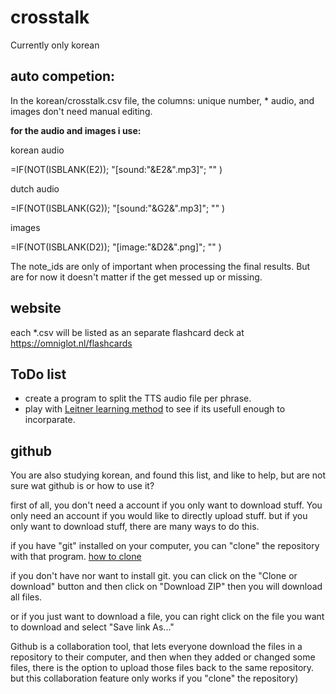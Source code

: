 # crosstalk
Currently only korean


## auto competion:
In the korean/crosstalk.csv file, the columns: unique number, * audio, and images don't need manual editing.

**for the audio and images i use:**

korean audio

=IF(NOT(ISBLANK(E2)); "[sound:"&E2&".mp3]"; "" )

dutch audio	

=IF(NOT(ISBLANK(G2)); "[sound:"&G2&".mp3]"; "" )

images

=IF(NOT(ISBLANK(D2)); "[image:"&D2&".png]"; "" )

The note_ids are only of important when processing the final results. But are for now it doesn't matter if the get messed up or missing.

## website
each *.csv will be listed as an separate flashcard deck at https://omniglot.nl/flashcards

## ToDo list
- create a program to split the TTS audio file per phrase.
- play with [Leitner learning method](https://github.com/certificationy/flashcards) to see if its usefull enough to incorparate.


## github

You are also studying korean, and found this list, and like to help, but are not sure wat github is or how to use it? 

first of all, you don't need a account if you only want to download stuff.
You only need an account if you would like to directly upload stuff. but if you only want to download stuff, there are many ways to do this.

if you have "git" installed on your computer, you can "clone" the repository with that program. [how to clone](https://www.howtogeek.com/451360/how-to-clone-a-github-repository/) 

if you don't have nor want to install git. you can click on the "Clone or download" button and then click on "Download ZIP" then you will download all files.

or if you just want to download a file, you can right click on the file you want to download and select "Save link As..."

Github is a collaboration tool, that lets everyone download the files in a repository to their computer, and then when they added or changed some files, there is the option to upload those files back to the same repository. but this collaboration feature only works if you "clone" the repository)